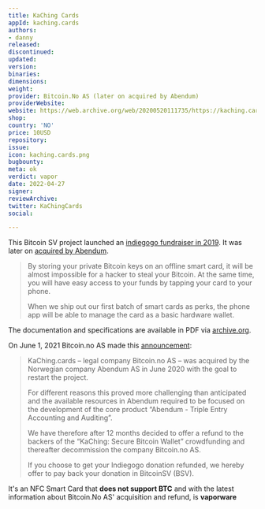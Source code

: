 ```yaml
---
title: KaChing Cards
appId: kaching.cards
authors:
- danny
released: 
discontinued: 
updated: 
version: 
binaries: 
dimensions: 
weight: 
provider: Bitcoin.No AS (later on acquired by Abendum)
providerWebsite: 
website: https://web.archive.org/web/20200520111735/https://kaching.cards/
shop: 
country: 'NO'
price: 10USD
repository: 
issue: 
icon: kaching.cards.png
bugbounty: 
meta: ok
verdict: vapor
date: 2022-04-27
signer: 
reviewArchive: 
twitter: KaChingCards
social: 

---
```


This Bitcoin SV project launched an [indiegogo fundraiser in 2019](https://www.indiegogo.com/projects/kaching-secure-bitcoin-wallet/#/). It was later on [acquired by Abendum](https://twitter.com/KaChingCards/status/1295740470967115776).

> By storing your private Bitcoin keys on an offline smart card, it will be almost impossible for a hacker to steal your Bitcoin. At the same time, you will have easy access to your funds by tapping your card to your phone.
>
> When we ship out our first batch of smart cards as perks, the phone app will be able to manage the card as a basic hardware wallet.

The documentation and specifications are available in PDF via [archive.org](https://web.archive.org/web/20201112020822/https://kaching.cards/katp.pdf).

On June 1, 2021 Bitcoin.no AS made this [announcement](https://www.indiegogo.com/projects/kaching-secure-bitcoin-wallet/#/updates/all): 

> KaChing.cards – legal company Bitcoin.no AS – was acquired by the Norwegian company Abendum AS in June 2020 with the goal to restart the project.
>
> For different reasons this proved more challenging than anticipated and the available resources in Abendum required to be focused on the development of the core product “Abendum - Triple Entry Accounting and Auditing”.
>
> We have therefore after 12 months decided to offer a refund to the backers of the “KaChing: Secure Bitcoin Wallet” crowdfunding and thereafter decommission the company Bitcoin.no AS.
>
> If you choose to get your Indiegogo donation refunded, we hereby offer to pay back your donation in BitcoinSV (BSV).

It's an NFC Smart Card that **does not support BTC** and with the latest information about Bitcoin.No AS' acquisition and refund, is **vaporware**

